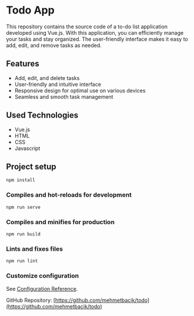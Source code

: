 # Todo App

This repository contains the source code of a to-do list application developed using Vue.js. With this application, you can efficiently manage your tasks and stay organized. The user-friendly interface makes it easy to add, edit, and remove tasks as needed.

## Features

- Add, edit, and delete tasks
- User-friendly and intuitive interface
- Responsive design for optimal use on various devices
- Seamless and smooth task management

## Used Technologies

- Vue.js
- HTML
- CSS
- Javascript
## Project setup
```
npm install
```

### Compiles and hot-reloads for development
```
npm run serve
```

### Compiles and minifies for production
```
npm run build
```

### Lints and fixes files
```
npm run lint
```

### Customize configuration
See [Configuration Reference](https://cli.vuejs.org/config/).

GitHub Repository: [https://github.com/mehmetbacik/todo](https://github.com/mehmetbacik/todo)